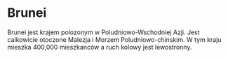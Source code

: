 # Brunei

Brunei jest krajem polozonym w Poludniowo-Wschodniej Azji. Jest calkowicie
otoczone Malezja i Morzem Poludniowo-chinskim. W tym kraju mieszka 400,000
mieszkanców a ruch kolowy jest lewostronny.
